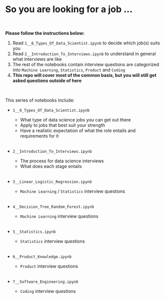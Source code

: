 # So you are looking for a job ...

<br>

**Please follow the instructions below:**

1. Read `1__6_Types_Of_Data_Scientist.ipynb` to decide which job(s) suits you
2. Read `2__Introduction_To_Interviews.ipynb` to understand in general what interviews are like
3. The rest of the notebooks contain interview questions are categorized into `Machine Learning`, `Statistics`, `Product` and `Coding`
4. **This repo will cover most of the common basis, but you will still get asked questions outside of here**

<br>

This series of notebooks include:

- `1__6_Types_Of_Data_Scientist.ipynb`
  - What type of data science jobs you can get out there
  - Apply to jobs that best suit your strength
  - Have a realistic expectation of what the role entails and requirements for it
   
  <br>
     
- `2__Introduction_To_Interviews.ipynb`
  - The process for data science interviews
  - What does each stage entails
     
  <br>

- `3__Linear_Logistic_Regression.ipynb`
  - `Machine Learning` / `Statistics` interview questions

  <br>

- `4__Decision_Tree_Random_Forest.ipynb`
  - `Machine Learning` interview questions
  
  <br>
  
- `5__Statistics.ipynb`
  - `Statistics` interview questions
  
  <br>
  
- `6__Product_Knowledge.ipynb`
  - `Product` interview questions
   
  <br>
  
- `7__Software_Engineering.ipynb`
  - `Coding` interview questions